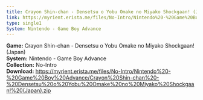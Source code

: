 ```yaml
---
title: Crayon Shin-chan - Densetsu o Yobu Omake no Miyako Shockgaan! (Japan)
link: https://myrient.erista.me/files/No-Intro/Nintendo%20-%20Game%20Boy%20Advance/Crayon%20Shin-chan%20-%20Densetsu%20o%20Yobu%20Omake%20no%20Miyako%20Shockgaan!%20(Japan).zip
type: single1
System: Nintendo - Game Boy Advance
---
```

<b>Game:</b> Crayon Shin-chan - Densetsu o Yobu Omake no Miyako Shockgaan! (Japan)<br>
<b>System:</b> Nintendo - Game Boy Advance<br>
<b>Collection:</b> No-Intro<br>
<b>Download:</b> https://myrient.erista.me/files/No-Intro/Nintendo%20-%20Game%20Boy%20Advance/Crayon%20Shin-chan%20-%20Densetsu%20o%20Yobu%20Omake%20no%20Miyako%20Shockgaan!%20(Japan).zip